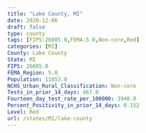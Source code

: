 ```yaml
---
title: "Lake County, MI"
date: 2020-12-06
draft: false
type: county
tags: [FIPS:26085.0,FEMA:5.0,Non-core,Red]
categories: [MI]
County: Lake County
State: MI
FIPS: 26085.0
FEMA_Region: 5.0
Population: 11853.0
NCHS_Urban_Rural_Classification: Non-core
Tests_in_prior_14_days: 467.0
Fourteen_day_test_rate_per_100000: 3940.0
Percent_Positivity_in_prior_14_days: 0.152
Level: Red
url: /states/MI/lake-county
---
```



